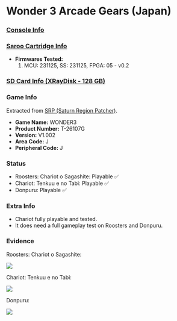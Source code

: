 # Wonder 3 Arcade Gears (Japan)

### [Console Info](../../../../../Info/Consoles/VA13/README.md)

### [Saroo Cartridge Info](../../../../../Info/Cartridges/RetroGameParadiseStore/1.32F/README.md)

- <b>Firmwares Tested:</b>
  1. MCU: 231125, SS: 231125, FPGA: 05 - v0.2

### [SD Card Info (XRayDisk - 128 GB)](../../../../../Info/SdCards/XRayDisk/128GB/fat32/README.md)

### Game Info

Extracted from [SRP (Saturn Region Patcher)](https://segaxtreme.net/resources/saturn-region-patcher.81/download).

- <b>Game Name:</b> WONDER3
- <b>Product Number:</b> T-26107G
- <b>Version:</b> V1.002
- <b>Area Code:</b> J
- <b>Peripheral Code:</b> J

### Status

- Roosters: Chariot o Sagashite: Playable :white_check_mark:
- Chariot: Tenkuu e no Tabi: Playable :white_check_mark:
- Donpuru: Playable :white_check_mark:

### Extra Info

- Chariot fully playable and tested.
- It does need a full gameplay test on Roosters and Donpuru.

### Evidence

Roosters: Chariot o Sagashite:

[![](https://img.youtube.com/vi/KU_dPLNOLcg/0.jpg)](https://www.youtube.com/watch?v=KU_dPLNOLcg)

Chariot: Tenkuu e no Tabi:

[![](https://img.youtube.com/vi/B7yzwj5TS4M/0.jpg)](https://www.youtube.com/watch?v=B7yzwj5TS4M)

Donpuru:

[![](https://img.youtube.com/vi/KU_dPLNOLcg/0.jpg)](https://www.youtube.com/watch?v=KU_dPLNOLcg)
